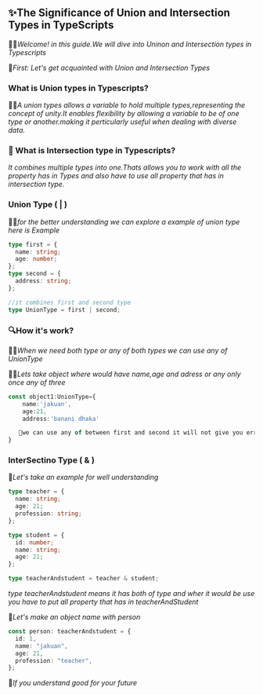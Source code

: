 ## **✨The Significance of Union and Intersection Types in TypeScripts**

📌📌*Welcome! in this guide.We will dive into Uninon and Intersection types in Typescripts*

🥇*First: Let's get acquainted with Union and Intersection Types*

### **What is Union types in Typescripts?**

📌📌*A union types allows a variable to hold multiple types,representing the concept of unity.It enables flexibility by allowing a variable to be of one type or another.making it perticularly useful when dealing with diverse data.*

### **🤔 What is Intersection type in Typescripts?**

*It combines multiple types into one.Thats allows you to work with all the property has in Types and also have to use all property that has in intersection type.*

### **Union Type ( | )**

📌📌*for the better understanding we can explore a example of union type
here is Example*

```ts
type first = {
  name: string;
  age: number;
};
type second = {
  address: string;
};

//it combines first and second type
type UnionType = first | second;
```

### **🔍How it's work?**

📌📌*When we need both type or any of both types we can use any of UnionType*

📌📌*Lets take object where would have name,age and adress or any only once any of three*

```ts
const object1:UnionType={
    name:'jakuan',
    age:21,
    address:'banani dhaka'

   📌we can use any of between first and second it will not give you error
}
```

### InterSectino Type ( & )

📌*Let's take an example for well understanding*

```ts
type teacher = {
  name: string;
  age: 21;
  profession: string;
};

type student = {
  id: number;
  name: string;
  age: 21;
};

type teacherAndstudent = teacher & student;
```

*type teacherAndstudent means it has both of type and wher it would be use you have to put all property that has in teacherAndStudent*

📌*Let's make an object name with person*

```ts
const person: teacherAndstudent = {
  id: 1,
  name: "jakuan",
  age: 21,
  profession: "teacher",
};
```

📌*If you understand good for your future*
